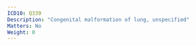 ```yaml
---
ICD10: Q339
Description: "Congenital malformation of lung, unspecified"
Matters: No
Weight: 0
---
```


